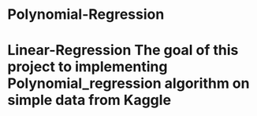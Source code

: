 # Polynomial-Regression
# Linear-Regression The goal of this project to implementing Polynomial_regression algorithm on simple data from Kaggle
